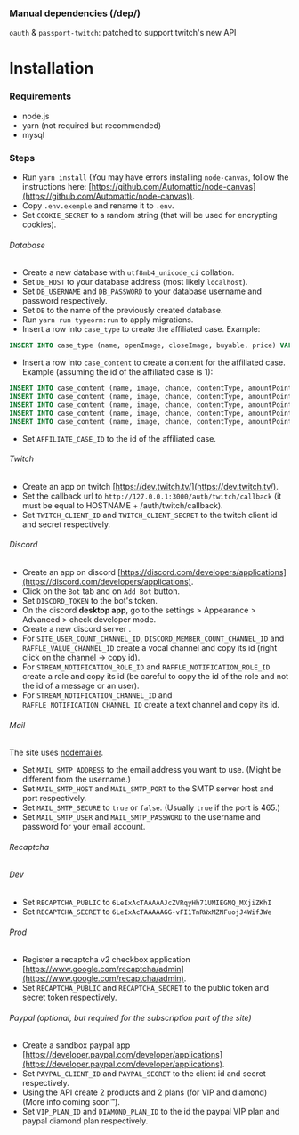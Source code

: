 ### Manual dependencies (/dep/)

`oauth` & `passport-twitch`: patched to support twitch's new API  

# Installation

### Requirements
* node.js
* yarn (not required but recommended)
* mysql

### Steps
* Run `yarn install` (You may have errors installing `node-canvas`, follow the instructions here: [https://github.com/Automattic/node-canvas](https://github.com/Automattic/node-canvas)).
* Copy `.env.exemple` and rename it to `.env`.
* Set `COOKIE_SECRET` to a random string (that will be used for encrypting cookies).
###### Database
* Create a new database with `utf8mb4_unicode_ci` collation.
* Set `DB_HOST` to your database address (most likely `localhost`).
* Set `DB_USERNAME` and `DB_PASSWORD` to your database username and password respectively.
* Set `DB` to the name of the previously created database.
* Run `yarn run typeorm:run` to apply migrations.
* Insert a row into `case_type` to create the affiliated case. Example: 
```SQL
INSERT INTO case_type (name, openImage, closeImage, buyable, price) VALUES ('affiliate', '/img/case/affiliate/open.png', '/img/case/affiliate/close.png', FALSE, 100);
```
* Insert a row into `case_content` to create a content for the affiliated case. Example (assuming the id of the affiliated case is 1):
```SQL
INSERT INTO case_content (name, image, chance, contentType, amountPoints, amountMeteores, caseTypeId) VALUES ('100', '/img/case/coin1.png', 200, 'points_and_meteores', 100, 0, 1);
INSERT INTO case_content (name, image, chance, contentType, amountPoints, amountMeteores, caseTypeId) VALUES ('500', '/img/case/coin2.png', 200, 'points_and_meteores', 500, 0, 1);
INSERT INTO case_content (name, image, chance, contentType, amountPoints, amountMeteores, caseTypeId) VALUES ('1000', '/img/case/coin3.png', 200, 'points_and_meteores', 1000, 0, 1);
INSERT INTO case_content (name, image, chance, contentType, amountPoints, amountMeteores, caseTypeId) VALUES ('2000', '/img/case/coin4.png', 200, 'points_and_meteores', 2000, 0, 1);
INSERT INTO case_content (name, image, chance, contentType, amountPoints, amountMeteores, caseTypeId) VALUES ('Clé steam', '/img/case/coin4.png', 200, 'steam_key', 0, 0, 1);
```
* Set `AFFILIATE_CASE_ID` to the id of the affiliated case.
###### Twitch
* Create an app on twitch [https://dev.twitch.tv/](https://dev.twitch.tv/).
* Set the callback url to `http://127.0.0.1:3000/auth/twitch/callback` (it must be equal to HOSTNAME + /auth/twitch/callback).
* Set `TWITCH_CLIENT_ID` and `TWITCH_CLIENT_SECRET` to the twitch client id and secret respectively.
###### Discord
* Create an app on discord [https://discord.com/developers/applications](https://discord.com/developers/applications).
* Click on the `Bot` tab and on `Add Bot` button.
* Set `DISCORD_TOKEN` to the bot's token.
* On the discord **desktop app**, go to the settings > Appearance > Advanced > check developer mode.
* Create a new discord server .
* For `SITE_USER_COUNT_CHANNEL_ID`, `DISCORD_MEMBER_COUNT_CHANNEL_ID` and `RAFFLE_VALUE_CHANNEL_ID` create a vocal channel and copy its id (right click on the channel -> copy id).
* For `STREAM_NOTIFICATION_ROLE_ID` and `RAFFLE_NOTIFICATION_ROLE_ID` create a role and copy its id  (be careful to copy the id of the role and not the id of a message or an user).
* For `STREAM_NOTIFICATION_CHANNEL_ID` and `RAFFLE_NOTIFICATION_CHANNEL_ID` create a text channel and copy its id.
###### Mail
The site uses [nodemailer](https://nodemailer.com/about/).  
* Set `MAIL_SMTP_ADDRESS` to the email address you want to use. (Might be different from the username.)
* Set `MAIL_SMTP_HOST` and `MAIL_SMTP_PORT` to the SMTP server host and port respectively.
* Set `MAIL_SMTP_SECURE` to `true` or `false`. (Usually `true` if the port is 465.)
* Set `MAIL_SMTP_USER` and `MAIL_SMTP_PASSWORD` to the username and password for your email account.
###### Recaptcha
###### Dev
* Set `RECAPTCHA_PUBLIC` to `6LeIxAcTAAAAAJcZVRqyHh71UMIEGNQ_MXjiZKhI`
* Set `RECAPTCHA_SECRET` to `6LeIxAcTAAAAAGG-vFI1TnRWxMZNFuojJ4WifJWe`
###### Prod
* Register a recaptcha v2 checkbox application [https://www.google.com/recaptcha/admin](https://www.google.com/recaptcha/admin).
* Set `RECAPTCHA_PUBLIC` and `RECAPTCHA_SECRET` to the public token and secret token respectively.
###### Paypal (optional, but required for the subscription part of the site)
* Create a sandbox paypal app [https://developer.paypal.com/developer/applications](https://developer.paypal.com/developer/applications).
* Set `PAYPAL_CLIENT_ID` and `PAYPAL_SECRET` to the client id and secret respectively.
* Using the API create 2 products and 2 plans (for VIP and diamond) (More info coming soon™). 
* Set `VIP_PLAN_ID` and `DIAMOND_PLAN_ID` to the id the paypal VIP plan and paypal diamond plan respectively.
       
     

